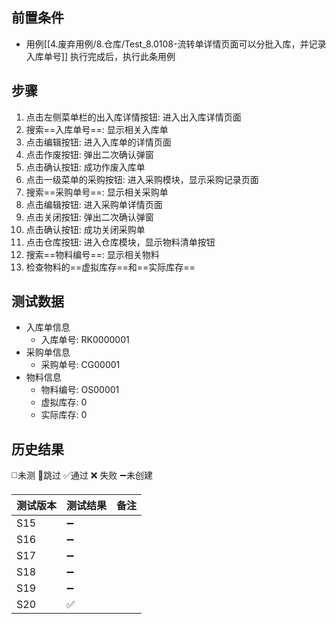 
## 前置条件

- 用例[[4.废弃用例/8.仓库/Test_8.0108-流转单详情页面可以分批入库，并记录入库单号]] 执行完成后，执行此条用例

## 步骤

1. 点击左侧菜单栏的出入库详情按钮: 进入出入库详情页面
2. 搜索==入库单号==: 显示相关入库单
3. 点击编辑按钮: 进入入库单的详情页面
4. 点击作废按钮: 弹出二次确认弹窗
5. 点击确认按钮: 成功作废入库单
6. 点击一级菜单的采购按钮: 进入采购模块，显示采购记录页面
7. 搜索==采购单号==: 显示相关采购单
8. 点击编辑按钮: 进入采购单详情页面
9. 点击关闭按钮: 弹出二次确认弹窗
10. 点击确认按钮: 成功关闭采购单
11. 点击仓库按钮: 进入仓库模块，显示物料清单按钮
12. 搜索==物料编号==: 显示相关物料
13. 检查物料的==虚拟库存==和==实际库存==

## 测试数据

- 入库单信息
	- 入库单号: RK0000001
- 采购单信息
	- 采购单号: CG00001
- 物料信息
	- 物料编号: OS00001
	- 虚拟库存: 0
	- 实际库存: 0

## 历史结果
 ◻️未测    🚫跳过     ✅通过    ❌ 失败    ➖未创建
  
| 测试版本 | 测试结果 | 备注 |
| ---- | ---- | ---- |
| S15 | ➖ |  |
| S16 | ➖ |  |
| S17 | ➖ |  |
| S18 | ➖ |  |
| S19 | ➖ |  |
| S20 | ✅ |  |
